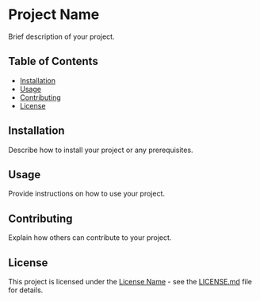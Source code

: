# Project Name

Brief description of your project.

## Table of Contents

- [Installation](#installation)
- [Usage](#usage)
- [Contributing](#contributing)
- [License](#license)

## Installation

Describe how to install your project or any prerequisites.

## Usage

Provide instructions on how to use your project.

## Contributing

Explain how others can contribute to your project.

## License

This project is licensed under the [License Name](LICENSE.md) - see the [LICENSE.md](LICENSE.md) file for details.
